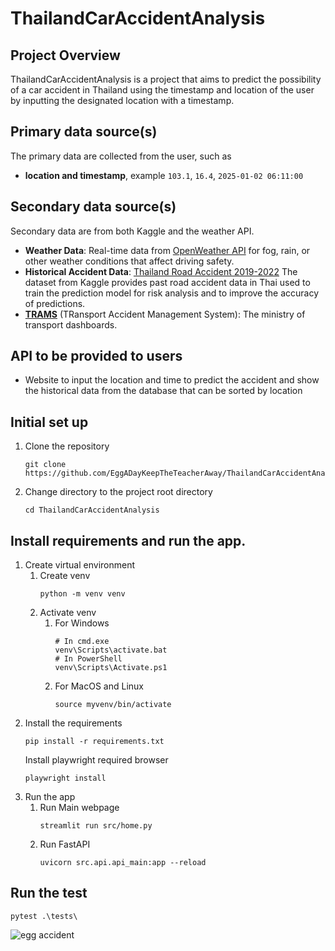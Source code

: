 # ThailandCarAccidentAnalysis
## **Project Overview**
ThailandCarAccidentAnalysis is a project that aims to predict the possibility of a car accident in Thailand using the timestamp and location of the user by inputting the designated location with a timestamp.

## **Primary data source(s)**
The primary data are collected from the user, such as

 - **location and timestamp**, example `103.1`, `16.4`, `2025-01-02 06:11:00`

## **Secondary data source(s)**
Secondary data are from both Kaggle and the weather API.

 - **Weather Data**: Real-time data from [OpenWeather API](https://www.weatherapi.com/weather/q/bangkok-2366981?utm_source=chatgpt.com) for fog, rain, or other weather conditions that affect driving safety.
 - **Historical Accident Data**:  [Thailand Road Accident 2019-2022](https://www.kaggle.com/datasets/thaweewatboy/thailand-road-accident-2019-2022?utm_source=chatgpt.com) The dataset from Kaggle provides past road accident data in Thai used to train the prediction model for risk analysis and to improve the accuracy of predictions.
 - **[TRAMS](https://trams.mot.go.th/dashboard_report)** (TRansport Accident Management System): The ministry of transport dashboards.

## **API to be provided to users**
 - Website to input the location and time to predict the accident and show the historical data from the database that can be sorted by location

## Initial set up
1. Clone the repository
    ```shell
    git clone https://github.com/EggADayKeepTheTeacherAway/ThailandCarAccidentAnalysis.git
    ```
2. Change directory to the project root directory
    ```shell
    cd ThailandCarAccidentAnalysis
    ```

## Install requirements and run the app.
 1. Create virtual environment
    1. Create venv
          ```shell
          python -m venv venv
          ```
    2. Activate venv
       1. For Windows
            ```shell
            # In cmd.exe
            venv\Scripts\activate.bat
            # In PowerShell
            venv\Scripts\Activate.ps1
            ```
       2. For MacOS and Linux
            ```shell
            source myvenv/bin/activate
            ```
 2. Install the requirements
     ```shell
     pip install -r requirements.txt
     ```
     Install playwright required browser
     ```shell
     playwright install
     ```
 3. Run the app
     1. Run Main webpage
          ```shell
          streamlit run src/home.py
          ```
     2. Run FastAPI
          ```shell
          uvicorn src.api.api_main:app --reload   
          ```

## Run the test
```shell
pytest .\tests\
```

![egg accident](https://media.discordapp.net/attachments/811995210225156148/1363924955192102932/image.jpg?ex=6807cd99&is=68067c19&hm=daf289948c195f32797454ab0ae7aee05fb362ebbf4952fa355badd5a678c729&=&format=webp&width=1200&height=960)